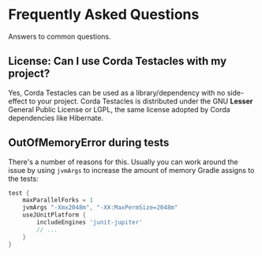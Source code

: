 
# Frequently Asked Questions

Answers to common questions.

## License: Can I use Corda Testacles with my project?

Yes, Corda Testacles can be used as a library/dependency with no side-effect to your project.
Corda Testacles is distributed under the GNU __Lesser__ General Public License or LGPL, 
the same license adopted by Corda dependencies like Hibernate. 

## OutOfMemoryError during tests

There's a number of reasons for this. Usually you can work around 
the issue by using `jvmArgs` to increase the amount of memory Gradle 
assigns to the tests:

```groovy
test {
    maxParallelForks = 1
    jvmArgs "-Xmx2048m", "-XX:MaxPermSize=2048m"
    useJUnitPlatform {
        includeEngines 'junit-jupiter'
        // ...
    }
}
```